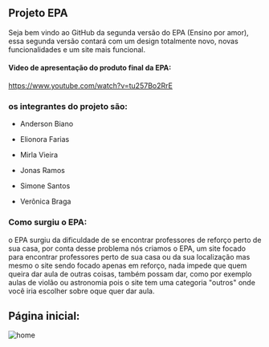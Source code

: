 ## Projeto EPA

Seja bem vindo ao GitHub da segunda versão do EPA (Ensino por amor), essa segunda versão contará com um design totalmente novo, novas funcionalidades e um site mais funcional.



#### Video de apresentação do produto final da EPA:

https://www.youtube.com/watch?v=tu257Bo2RrE

### os integrantes do projeto são:

- Anderson Biano

- Elionora Farias

- Mirla Vieira

- Jonas Ramos

- Simone Santos 

- Verônica Braga

 

### Como surgiu o EPA:

o EPA surgiu da dificuldade de se encontrar professores de reforço perto de sua casa, por conta desse problema nós criamos o EPA, um site focado para encontrar professores perto de sua casa ou da sua localização mas mesmo o site sendo focado apenas em reforço, nada impede que quem queira dar aula de outras coisas, também possam dar, como por exemplo aulas de violão ou astronomia pois o site tem uma categoria "outros" onde você iria escolher sobre oque quer dar aula.



## Página inicial:

![home](C:\Users\Viviane\Downloads\home.jpg)